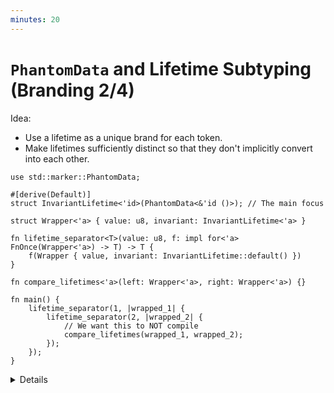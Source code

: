 ```yaml
---
minutes: 20
---
```


# `PhantomData` and Lifetime Subtyping (Branding 2/4)

Idea:
- Use a lifetime as a unique brand for each token.
- Make lifetimes sufficiently distinct so that they don't implicitly convert into each other.

<!-- dprint-ignore-start -->
```rust,editable
use std::marker::PhantomData;

#[derive(Default)]
struct InvariantLifetime<'id>(PhantomData<&'id ()>); // The main focus

struct Wrapper<'a> { value: u8, invariant: InvariantLifetime<'a> }

fn lifetime_separator<T>(value: u8, f: impl for<'a> FnOnce(Wrapper<'a>) -> T) -> T {
    f(Wrapper { value, invariant: InvariantLifetime::default() })
}

fn compare_lifetimes<'a>(left: Wrapper<'a>, right: Wrapper<'a>) {}

fn main() {
    lifetime_separator(1, |wrapped_1| {
        lifetime_separator(2, |wrapped_2| {
            // We want this to NOT compile
            compare_lifetimes(wrapped_1, wrapped_2);
        });
    });
}
```
<!-- dprint-ignore-end -->

<details>

<!-- TODO: Link back to PhantomData in the borrowck invariants chapter.
- We saw `PhantomData` back in the Borrow Checker Invariants chapter.
-->

- **Goal**: We want two lifetimes that the rust compiler cannot determine if one
  outlives the other.

  We are using `compare_lifetimes` as a compile-time check to see if the
  lifetimes are being subtyped.

- Note: This slide compiles, by the end of this slide it should only compile
  when `subtyped_lifetimes` is commented out.

- There are two important parts of this code:
  - The `impl for<'a>` bound on the closure passed to `lifetime_separator`.
  - The way lifetimes are used in the parameter for `PhantomData`.

- `for<'a> [trait bound]` is a way of introducing a new lifetime variable to a
  trait bound and asking that the trait bound be true for all instances of that
  new lifetime variable.

  This is analogous to a forall (Ɐ) quantifier in mathematics, or the way we
  introduce `<T>` as type variables, but only for lifetimes in trait bounds.

  What it also does is remove some ability of the compiler to make assumptions
  about that specific lifetime, as this `for<'a>` trait bound asks that the
  bound hold true for all possible lifetimes. This makes comparing that bound
  lifetime to other lifetimes slightly more difficult.

  This is a
  [**Higher-ranked trait bound**](https://doc.rust-lang.org/reference/subtyping.html?search=Hiher#r-subtype.higher-ranked).

- We already know `PhantomData`, which we can use to capture unused type or
  lifetime parameters to make them "used."

- Ask: What can we do with `PhantomData`?

  Expect mentions of the Typestate pattern, tying together the lifetimes of
  owned values.

- Ask: In other languages, what is subtyping?

  Expect mentions of inheritance, being able to use a value of type `B` when a
  asked for a value of type `A` because `B` is a "subtype" of `A`.

- Rust does have Subtyping! But only for lifetimes.

  Ask: If one lifetime is a subtype of another lifetime, what might that mean?

  A lifetime is a "subtype" of another lifetime when it _outlives_ that other
  lifetime.

- The way that lifetimes captured by `PhantomData` behave depends not only on
  where the lifetime "comes from" but on how the reference is defined too.

  The reason this compiles is that the
  [**Variance**](https://doc.rust-lang.org/stable/reference/subtyping.html#r-subtyping.variance)
  of the lifetime captured by `InvariantLifetime` is too lenient.

  <!-- Note: We've been using "invariants" in this module in a specific way, but subtyping introduces _invariant_, _covariant_, and _contravariant_ as specific terms. -->

- Ask: How can we make it more restrictive?

  Expect or demonstrate: Making it `&'id mut ()` instead. This will not be
  enough!

  We need to use a
  [**Variance**](https://doc.rust-lang.org/stable/reference/subtyping.html#r-subtyping.variance)
  on lifetimes where subtyping cannot be inferred except on _identical
  lifetimes_. That is, the only subtype of `'a` the compiler can know is `'a`
  itself.

  Demonstrate: Move from `&'id ()` (covariant in lifetime and type),
  `&'id mut ()` (covariant in lifetime, invariant in type), `*mut &'id mut ()`
  (invariant in lifetime and type), and finally `*mut &'id ()` (invariant in
  lifetime but not type).

  Those last two should not compile, which means we've finally found candidates
  for how to bind lifetimes to `PhantomData` so they can't be compared to one
  another in this context.

- Wrap up: We've introduced ways to stop the compiler from deciding that
  lifetimes are "similar enough" by choosing a Variance for a lifetime captured
  in `PhantomData` that is restrictive enough to prevent this slide from
  compiling.

</details>
